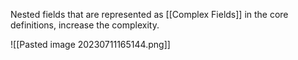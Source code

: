Nested fields that are represented as [[Complex Fields]] in the core definitions, increase the complexity. 

![[Pasted image 20230711165144.png]]
